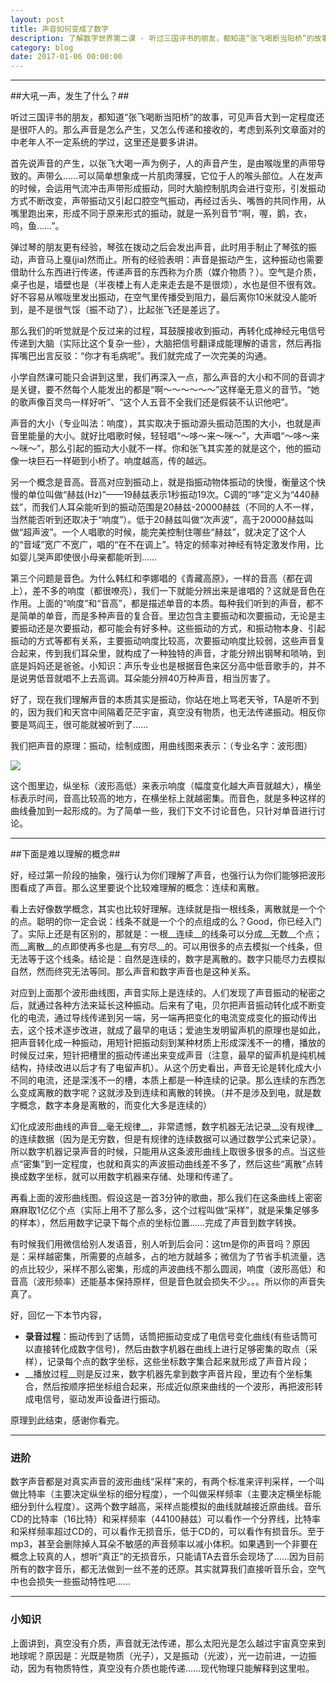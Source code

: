 ```yaml
---
layout: post
title: 声音如何变成了数字
description: 了解数字世界第二课 - 听过三国评书的朋友，都知道“张飞喝断当阳桥”的故事
category: blog
date: 2017-01-06 00:00:00
---
```


---
##大吼一声，发生了什么？##

听过三国评书的朋友，都知道“张飞喝断当阳桥”的故事，可见声音大到一定程度还是很吓人的。那么声音是怎么产生，又怎么传递和接收的，考虑到系列文章面对的中老年人不一定系统的学过，这里还是要多讲讲。

首先说声音的产生，以张飞大喝一声为例子，人的声音产生，是由喉咙里的声带导致的。声带么……可以简单想象成一片肌肉薄膜，它位于人的喉头部位。人在发声的时候，会运用气流冲击声带形成振动，同时大脑控制肌肉会进行变形，引发振动方式不断改变，声带振动又引起口腔空气振动，再经过舌头、嘴唇的共同作用，从嘴里跑出来，形成不同于原来形式的振动，就是一系列音节“啊，喔，鹅，衣，呜，鱼……”。

弹过琴的朋友更有经验，琴弦在拨动之后会发出声音，此时用手制止了琴弦的振动，声音马上戛(jia)然而止。所有的经验表明：声音是振动产生，这种振动也需要借助什么东西进行传递，传递声音的东西称为介质（媒介物质？）。空气是介质，桌子也是，墙壁也是（半夜楼上有人走来走去是不是很烦），水也是但不很有效。好不容易从喉咙里发出振动，在空气里传播受到阻力，最后离你10米就没人能听到，是不是很气馁（振不动了），比起张飞还是差远了。

那么我们的听觉就是个反过来的过程，耳鼓膜接收到振动，再转化成神经元电信号传递到大脑（实际比这个复杂一些），大脑把信号翻译成能理解的语言，然后再指挥嘴巴出言反驳：“你才有毛病呢”。我们就完成了一次完美的沟通。

小学自然课可能只会讲到这里，我们再深入一点，那么声音的大小和不同的音调才是关键，要不然每个人能发出的都是“啊～～～～～～”这样毫无意义的音节。“她的歌声像百灵鸟一样好听”、“这个人五音不全我们还是假装不认识他吧”。

声音的大小（专业叫法：响度），其实取决于振动源头振动范围的大小，也就是声音里能量的大小。就好比唱歌时候，轻轻唱“～哆～来～咪～”，大声唱“～哆～来～咪～”，那么引起的振动大小就不一样。你和张飞其实差的就是这个，他的振动像一块巨石一样砸到小桥了。响度越高，传的越远。

另一个概念是音高。音高对应到振动上，就是指振动物体振动的快慢，衡量这个快慢的单位叫做“赫兹(Hz)”——19赫兹表示1秒振动19次。C调的“哆”定义为“440赫兹”，而我们人耳朵能听到的振动范围是20赫兹-20000赫兹（不同的人不一样，当然能否听到还取决于“响度”）。低于20赫兹叫做“次声波”，高于20000赫兹叫做“超声波”。一个人唱歌的时候，能完美控制住哪些“赫兹”，就决定了这个人的“音域”宽广不宽广，唱的“在不在调上”。特定的频率对神经有特定激发作用，比如婴儿哭声即使很小母亲都能听到……

第三个问题是音色。为什么韩红和李娜唱的《青藏高原》，一样的音高（都在调上），差不多的响度（都很嘹亮），我们一下就能分辨出来是谁唱的？这就是音色在作用。上面的“响度”和“音高”，都是描述单音的本质。每种我们听到的声音，都不是简单的单音，而是多种声音的复合音。里边包含主要振动和次要振动，无论是主要振动还是次要振动，都可能会有好多种。这些振动的方式，和振动物本身、引起振动的方式等都有关系，主要振动响度比较高，次要振动响度比较弱，这些声音复合起来，传到我们耳朵里，就构成了一种独特的声音，才能分辨出钢琴和唢呐，到底是妈妈还是爸爸。小知识：声乐专业也是根据音色来区分高中低音歌手的，并不是说男低音就唱不上去高调。耳朵能分辨40万种声音，相当厉害了。

好了，现在我们理解声音的本质其实是振动，你站在地上骂老天爷，TA是听不到的，因为我们和天宫中间隔着茫茫宇宙，真空没有物质，也无法传递振动。相反你要是骂阎王，很可能就被听到了……

我们把声音的原理：振动，绘制成图，用曲线图来表示：（专业名字：波形图）

![](http://www-inst.eecs.berkeley.edu/~assist/hearing_image10.gif)

这个图里边，纵坐标（波形高低）来表示响度（幅度变化越大声音就越大），横坐标表示时间，音高比较高的地方，在横坐标上就越密集。而音色，就是多种这样的曲线叠加到一起形成的。为了简单一些，我们下文不讨论音色，只针对单音进行讨论。

---
##下面是难以理解的概念##

好，经过第一阶段的抽象，强行认为你们理解了声音，也强行认为你们能够把波形图看成了声音。那么这里要说个比较难理解的概念：连续和离散。

看上去好像数学概念，其实也比较好理解。连续就是指一根线条，离散就是一个个的点。聪明的你一定会说：线条不就是一个个的点组成的么？Good，你已经入门了。实际上还是有区别的，那就是：一根__连续__的线条可以分成__无数__个点；而__离散__的点即使再多也是__有穷尽__的。可以用很多的点去模拟一个线条，但无法等于这个线条。结论是：自然是连续的，数字是离散的。数字只能尽力去模拟自然，然而终究无法等同。那么声音和数字声音也是这种关系。

对应到上面那个波形曲线图，声音实际上是连续的。人们发现了声音振动的秘密之后，就通过各种方法来延长这种振动。后来有了电，贝尔把声音振动转化成不断变化的电流，通过导线传递到另一端，另一端再把变化的电流变成变化的振动传出去，这个技术逐步改进，就成了最早的电话；爱迪生发明留声机的原理也是如此，把声音转化成一种振动，用短针把振动刻到某种材质上形成深浅不一的槽，播放的时候反过来，短针把槽里的振动传递出来变成声音（注意，最早的留声机是纯机械结构，持续改进以后才有了电留声机）。从这个历史看出，声音无论是转化成大小不同的电流，还是深浅不一的槽，本质上都是一种连续的记录。那么连续的东西怎么变成离散的数字呢？这就涉及到连续和离散的转换。（并不是涉及到电，就是数字概念，数字本身是离散的，而变化大多是连续的）

幻化成波形曲线的声音__毫无规律__，非常遗憾，数字机器无法记录__没有规律__的连续数据（因为是无穷数，但是有规律的连续数据可以通过数学公式来记录）。所以数字机器记录声音的时候，只能用从这条波形曲线上取很多很多的点。当这些点“密集”到一定程度，也就和真实的声波振动曲线差不多了，然后这些“离散”点转换成数字坐标，就可以用数字机器来存储、处理和传递了。

再看上面的波形曲线图。假设这是一首3分钟的歌曲，那么我们在这条曲线上密密麻麻取1亿亿个点（实际上用不了那么多，这个过程叫做“采样”，就是采集足够多的样本），然后用数字记录下每个点的坐标位置……完成了声音到数字转换。

有时候我们用微信给别人发语音，别人听到后会问：这tm是你的声音吗？原因是：采样越密集，所需要的点越多，占的地方就越多；微信为了节省手机流量，选的点比较少，采样不那么密集，形成的声波曲线不那么圆润，响度（波形高低）和音高（波形频率）还能基本保持原样，但是音色就会损失不少。。。所以你的声音失真了。

好，回忆一下本节内容，
* __录音过程__：振动传到了话筒，话筒把振动变成了电信号变化曲线(有些话筒可以直接转化成数字信号)，然后由数字机器在曲线上进行足够密集的取点（采样），记录每个点的数字坐标，这些坐标数字集合起来就形成了声音片段；
* __播放过程__则是反过来，数字机器先拿到数字声音片段，里边有个坐标集合，然后按顺序把坐标组合起来，形成近似原来曲线的一个波形，再把波形转成电信号，驱动发声设备进行振动。

原理到此结束，感谢你看完。

---
### 进阶

数字声音都是对真实声音的波形曲线“采样”来的，有两个标准来评判采样，一个叫做比特率（主要决定纵坐标的细分程度），一个叫做采样频率（主要决定横坐标能细分到什么程度）。这两个数字越高，采样点能模拟的曲线就越接近原曲线。音乐CD的比特率（16比特）和采样频率（44100赫兹）可以看作一个分界线，比特率和采样频率超过CD的，可以看作无损音乐，低于CD的，可以看作有损音乐。至于mp3，甚至会删除掉人耳朵不敏感的声音频率以减小体积。如果遇到一个非要在概念上较真的人，想听“真正”的无损音乐，只能请TA去音乐会现场了……因为目前所有的数字音乐，都无法做到一丝不差的还原。其实就算我们直接听音乐会，空气中也会损失一些振动特性吧……

---
### 小知识

上面讲到，真空没有介质，声音就无法传递，那么太阳光是怎么越过宇宙真空来到地球呢？原因是：光既是物质（光子），又是振动（光波），光一边前进，一边振动，因为有物质特性，真空没有介质也能传递……现代物理只能解释到这里啦。
